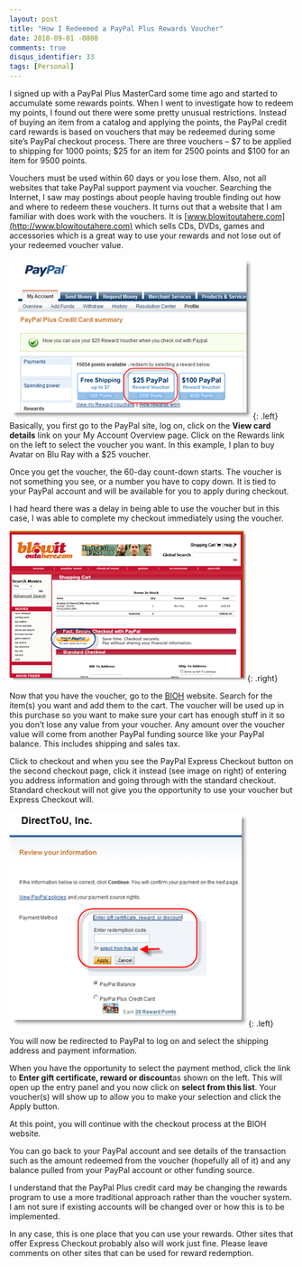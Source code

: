```yaml
---
layout: post
title: "How I Redeemed a PayPal Plus Rewards Voucher"
date: 2010-09-01 -0800
comments: true
disqus_identifier: 33
tags: [Personal]
---
```

I signed up with a PayPal Plus MasterCard some time ago and started to
accumulate some rewards points. When I went to investigate how to redeem
my points, I found out there were some pretty unusual restrictions.
Instead of buying an item from a catalog and applying the points, the
PayPal credit card rewards is based on vouchers that may be redeemed
during some site’s PayPal checkout process. There are three vouchers –
\$7 to be applied to shipping for 1000 points; \$25 for an item for 2500
points and \$100 for an item for 9500 points.

Vouchers must be used within 60 days or you lose them. Also, not all
websites that take PayPal support payment via voucher. Searching the
Internet, I saw may postings about people having trouble finding out how
and where to redeem these vouchers. It turns out that a website that I
am familiar with does work with the vouchers. It is
[www.blowitoutahere.com](http://www.blowitoutahere.com) which sells CDs,
DVDs, games and accessories which is a great way to use your rewards and
not lose out of your redeemed voucher value.

[![bioh0](/images/blogs_webguild_com/gary/WindowsLiveWriter/2e75b368ab0a_F182/bioh0_thumb.png "bioh0")](/images/blogs_webguild_com/gary/WindowsLiveWriter/2e75b368ab0a_F182/bioh0_2.png){: .left}
Basically, you first go to the PayPal site, log on, click on the **View card
details** link on your My Account Overview page. Click on the Rewards
link on the left to select the voucher you want. In this example, I plan
to buy Avatar on Blu Ray with a \$25 voucher.

Once you get the voucher, the 60-day count-down starts. The voucher is
not something you see, or a number you have to copy down. It is tied to
your PayPal account and will be available for you to apply during
checkout.

I had heard there was a delay in being able to use the voucher but in
this case, I was able to complete my checkout immediately using the
voucher.

[![bioh1](/images/blogs_webguild_com/gary/WindowsLiveWriter/2e75b368ab0a_F182/bioh1_thumb.png "bioh1")](/images/blogs_webguild_com/gary/WindowsLiveWriter/2e75b368ab0a_F182/bioh1_2.png){: .right}

Now that you have the voucher, go to the
[BIOH](http://www.blowitoutahere.com/) website. Search for the item(s)
you want and add them to the cart. The voucher will be used up in this
purchase so you want to make sure your cart has enough stuff in it so
you don’t lose any value from your voucher. Any amount over the voucher
value will come from another PayPal funding source like your PayPal
balance. This includes shipping and sales tax.

Click to checkout and when you see the PayPal Express Checkout button on
the second checkout page, click it instead (see image on right) of
entering you address information and going through with the standard
checkout. Standard checkout will not give you the opportunity to use
your voucher but Express Checkout will.

[![bioh2](/images/blogs_webguild_com/gary/WindowsLiveWriter/2e75b368ab0a_F182/bioh2_thumb.png "bioh2")](/images/blogs_webguild_com/gary/WindowsLiveWriter/2e75b368ab0a_F182/bioh2_2.png){: .left}

You will now be redirected to PayPal to log on and select the shipping
address and payment information.

When you have the opportunity to select the payment method, click the
link to **Enter gift certificate, reward or discount**as shown on the
left. This will open up the entry panel and you now click on **select
from this list**. Your voucher(s) will show up to allow you to make your
selection and click the Apply button.

At this point, you will continue with the checkout process at the BIOH
website.

You can go back to your PayPal account and see details of the
transaction such as the amount redeemed from the voucher (hopefully all
of it) and any balance pulled from your PayPal account or other funding
source.

I understand that the PayPal Plus credit card may be changing the
rewards program to use a more traditional approach rather than the
voucher system. I am not sure if existing accounts will be changed over
or how this is to be implemented.

In any case, this is one place that you can use your rewards. Other
sites that offer Express Checkout probably also will work just fine.
Please leave comments on other sites that can be used for reward
redemption.
